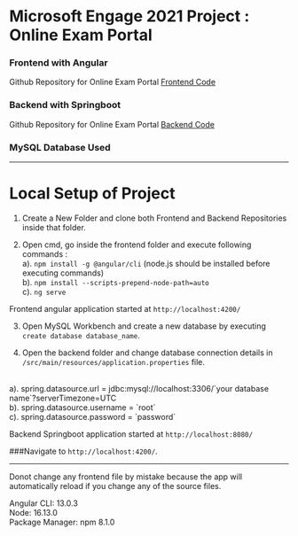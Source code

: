 # Microsoft Engage 2021 Project : Online Exam Portal 

### Frontend with Angular 
Github Repository for Online Exam Portal [ Frontend Code ](https://github.com/pearlgupta2000/Frontend-of-Exam-Portal-Engage21-) 

### Backend with Springboot
Github Repository for Online Exam Portal [ Backend Code ](https://github.com/pearlgupta2000/Backend-of-Exam-Portal-Engage21--)

### MySQL Database Used

---

# Local Setup of Project

1. Create a New Folder and clone both Frontend and Backend Repositories inside that folder.

2. Open cmd, go inside the frontend folder and execute following commands : <br>
  a). `npm install -g @angular/cli` (node.js should be installed before executing commands) <br>
  b). `npm install --scripts-prepend-node-path=auto` <br>
  c). `ng serve` <br>

Frontend angular application started at `http://localhost:4200/`

3. Open MySQL Workbench and create a new database by executing `create database database_name`.

4. Open the backend folder and change database connection details in `/src/main/resources/application.properties` file.
  <br>
  a). spring.datasource.url = jdbc:mysql://localhost:3306/`your database name`?serverTimezone=UTC <br>
  b). spring.datasource.username = `root` <br>
  c). spring.datasource.password = `password` <br>

Backend Springboot application started at `http://localhost:8080/`

###Navigate to `http://localhost:4200/`. <br>

---

Donot change any frontend file by mistake because the app will automatically reload if you change any of the source files.<br>


Angular CLI: 13.0.3<br>
Node: 16.13.0<br>
Package Manager: npm 8.1.0<br>

